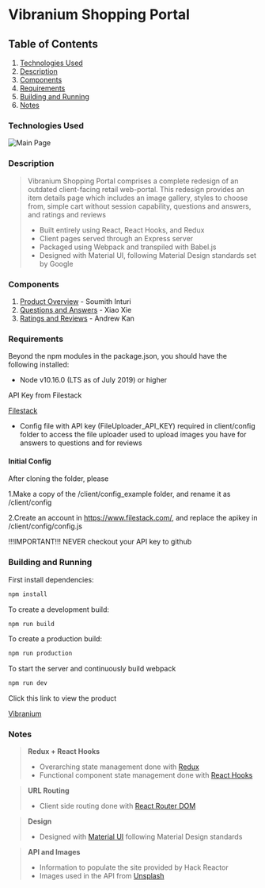 # Vibranium Shopping Portal

## Table of Contents

1. [Technologies Used](#technologies-used)
2. [Description](#description)
3. [Components](#components)
4. [Requirements](#requirements)
5. [Building and Running](#building-and-running)
6. [Notes](#notes)

### Technologies Used
![Main Page](documentation/Logos.png)

### Description
> Vibranium Shopping Portal comprises a complete redesign of an outdated client-facing retail web-portal. This redesign provides an item details page which includes an image gallery, styles to choose from, simple cart without session capability, questions and answers, and ratings and reviews
>
> - Built entirely using React, React Hooks, and Redux
> - Client pages served through an Express server
> - Packaged using Webpack and transpiled with Babel.js
> - Designed with Material UI, following Material Design standards set by Google

### Components

1. [Product Overview](documentation/overview/README.md) - Soumith Inturi
2. [Questions and Answers](documentation/questions/README.md) - Xiao Xie
3. [Ratings and Reviews](documentation/reviews/README.md) - Andrew Kan

### Requirements

Beyond the npm modules in the package.json, you should have the following installed:

- Node v10.16.0 (LTS as of July 2019) or higher

API Key from Filestack

[Filestack](https://www.filestack.com/)

- Config file with API key (FileUploader_API_KEY) required in client/config folder to access the file uploader used to upload images you have for answers to questions and for reviews

#### Initial Config

After cloning the folder, please

1.Make a copy of the /client/config_example folder, and rename it as /client/config

2.Create an account in https://www.filestack.com/, and replace the apikey in /client/config/config.js

!!!IMPORTANT!!! NEVER checkout your API key to github

### Building and Running

First install dependencies:

```sh
npm install
```

To create a development build:

```sh
npm run build
```

To create a production build:

```sh
npm run production
```

To start the server and continuously build webpack

```sh
npm run dev
```

Click this link to view the product

[Vibranium](http://localhost:3000/shop/1)

### Notes

> **Redux + React Hooks**
>
> - Overarching state management done with [Redux](https://redux.js.org)
> - Functional component state management done with [React Hooks](https://reactjs.org/docs/hooks-intro.html)

> **URL Routing**
>
> - Client side routing done with [React Router DOM](https://reacttraining.com/react-router/web/guides/quick-start)

> **Design**
>
> - Designed with [Material UI](https://material-ui.com/) following Material Design standards

> **API and Images**
>
> - Information to populate the site provided by Hack Reactor
> - Images used in the API from [Unsplash](https://unsplash.com/)